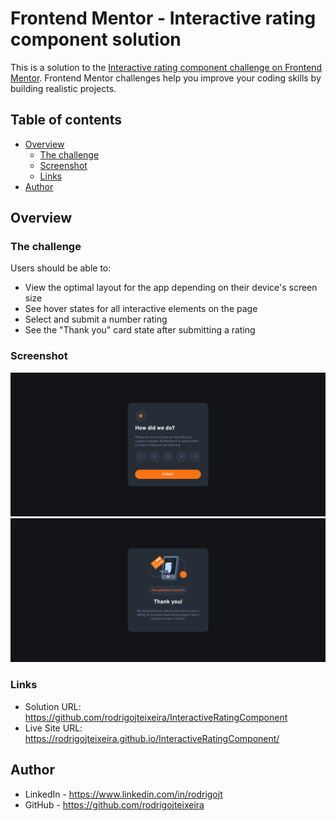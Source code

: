 # Frontend Mentor - Interactive rating component solution

This is a solution to the [Interactive rating component challenge on Frontend Mentor](https://www.frontendmentor.io/challenges/interactive-rating-component-koxpeBUmI). Frontend Mentor challenges help you improve your coding skills by building realistic projects. 

## Table of contents

- [Overview](#overview)
  - [The challenge](#the-challenge)
  - [Screenshot](#screenshot)
  - [Links](#links)
- [Author](#author)


## Overview

### The challenge

Users should be able to:

- View the optimal layout for the app depending on their device's screen size
- See hover states for all interactive elements on the page
- Select and submit a number rating
- See the "Thank you" card state after submitting a rating

### Screenshot

![Tela Inicial](./images/Screenshot1.png)
![Tela de Agradecimento pelo voto](./images/Screenshot2.png)

### Links

- Solution URL:  https://github.com/rodrigojteixeira/InteractiveRatingComponent
- Live Site URL: https://rodrigojteixeira.github.io/InteractiveRatingComponent/

## Author

- LinkedIn - https://www.linkedin.com/in/rodrigojt
- GitHub - https://github.com/rodrigojteixeira
